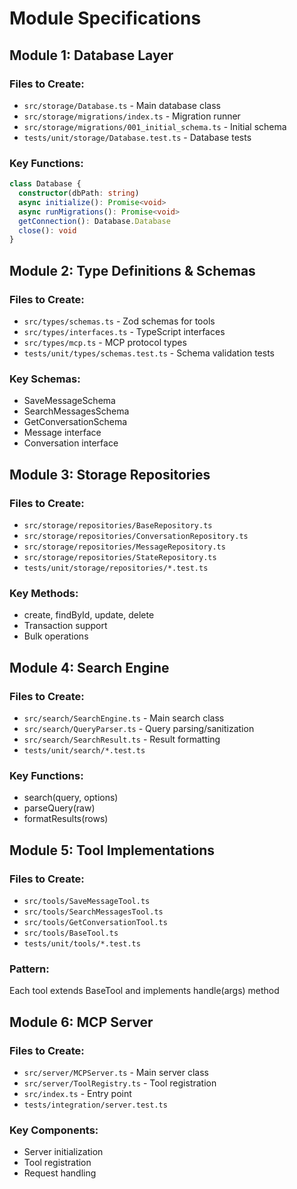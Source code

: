 # Module Specifications

## Module 1: Database Layer

### Files to Create:
- `src/storage/Database.ts` - Main database class
- `src/storage/migrations/index.ts` - Migration runner
- `src/storage/migrations/001_initial_schema.ts` - Initial schema
- `tests/unit/storage/Database.test.ts` - Database tests

### Key Functions:
```typescript
class Database {
  constructor(dbPath: string)
  async initialize(): Promise<void>
  async runMigrations(): Promise<void>
  getConnection(): Database.Database
  close(): void
}
```

## Module 2: Type Definitions & Schemas

### Files to Create:
- `src/types/schemas.ts` - Zod schemas for tools
- `src/types/interfaces.ts` - TypeScript interfaces
- `src/types/mcp.ts` - MCP protocol types
- `tests/unit/types/schemas.test.ts` - Schema validation tests

### Key Schemas:
- SaveMessageSchema
- SearchMessagesSchema
- GetConversationSchema
- Message interface
- Conversation interface

## Module 3: Storage Repositories

### Files to Create:
- `src/storage/repositories/BaseRepository.ts`
- `src/storage/repositories/ConversationRepository.ts`
- `src/storage/repositories/MessageRepository.ts`
- `src/storage/repositories/StateRepository.ts`
- `tests/unit/storage/repositories/*.test.ts`

### Key Methods:
- create, findById, update, delete
- Transaction support
- Bulk operations

## Module 4: Search Engine

### Files to Create:
- `src/search/SearchEngine.ts` - Main search class
- `src/search/QueryParser.ts` - Query parsing/sanitization
- `src/search/SearchResult.ts` - Result formatting
- `tests/unit/search/*.test.ts`

### Key Functions:
- search(query, options)
- parseQuery(raw)
- formatResults(rows)

## Module 5: Tool Implementations

### Files to Create:
- `src/tools/SaveMessageTool.ts`
- `src/tools/SearchMessagesTool.ts`
- `src/tools/GetConversationTool.ts`
- `src/tools/BaseTool.ts`
- `tests/unit/tools/*.test.ts`

### Pattern:
Each tool extends BaseTool and implements handle(args) method

## Module 6: MCP Server

### Files to Create:
- `src/server/MCPServer.ts` - Main server class
- `src/server/ToolRegistry.ts` - Tool registration
- `src/index.ts` - Entry point
- `tests/integration/server.test.ts`

### Key Components:
- Server initialization
- Tool registration
- Request handling